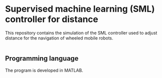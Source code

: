 # Supervised machine learning (SML) controller for distance
This repository contains the simulation of the SML controller used to adjust distance for the navigation of wheeled mobile robots.
<br/>
<br/>
## Programming language
The program is developed in MATLAB.
